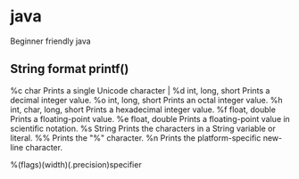 # java
Beginner friendly java


## String format printf()

%c char  Prints a single Unicode character |
%d int, long, short Prints a decimal integer value.
%o	int, long, short	Prints an octal integer value.
%h	int, char, long, short	Prints a hexadecimal integer value.
%f	float, double	Prints a floating-point value.
%e	float, double	Prints a floating-point value in scientific notation.
%s	String	Prints the characters in a String variable or literal.
%%		Prints the "%" character.
%n		Prints the platform-specific new-line character.

%(flags)(width)(.precision)specifier